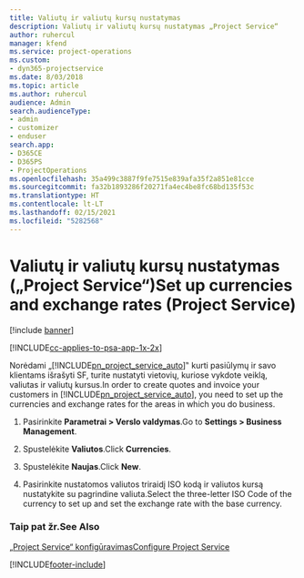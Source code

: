 ```yaml
---
title: Valiutų ir valiutų kursų nustatymas
description: Valiutų ir valiutų kursų nustatymas „Project Service“
author: ruhercul
manager: kfend
ms.service: project-operations
ms.custom:
- dyn365-projectservice
ms.date: 8/03/2018
ms.topic: article
ms.author: ruhercul
audience: Admin
search.audienceType:
- admin
- customizer
- enduser
search.app:
- D365CE
- D365PS
- ProjectOperations
ms.openlocfilehash: 35a499c3887f9fe7515e839afa35f2a851e81cce
ms.sourcegitcommit: fa32b1893286f20271fa4ec4be8fc68bd135f53c
ms.translationtype: HT
ms.contentlocale: lt-LT
ms.lasthandoff: 02/15/2021
ms.locfileid: "5282568"
---
```

# <a name="set-up-currencies-and-exchange-rates-project-service"></a><span data-ttu-id="0fd75-103">Valiutų ir valiutų kursų nustatymas („Project Service“)</span><span class="sxs-lookup"><span data-stu-id="0fd75-103">Set up currencies and exchange rates (Project Service)</span></span>

[!include [banner](../includes/psa-now-project-operations.md)]

[!INCLUDE[cc-applies-to-psa-app-1x-2x](../includes/cc-applies-to-psa-app-1x-2x.md)]

<span data-ttu-id="0fd75-104">Norėdami „[!INCLUDE[pn_project_service_auto](../includes/pn-project-service-auto.md)]‟ kurti pasiūlymų ir savo klientams išrašyti SF, turite nustatyti vietovių, kuriose vykdote veiklą, valiutas ir valiutų kursus.</span><span class="sxs-lookup"><span data-stu-id="0fd75-104">In order to create quotes and invoice your customers in [!INCLUDE[pn_project_service_auto](../includes/pn-project-service-auto.md)], you need to set up the currencies and exchange rates for the areas in which you do business.</span></span>  
  
1.  <span data-ttu-id="0fd75-105">Pasirinkite **Parametrai > Verslo valdymas**.</span><span class="sxs-lookup"><span data-stu-id="0fd75-105">Go to **Settings > Business Management**.</span></span>  
  
2.  <span data-ttu-id="0fd75-106">Spustelėkite **Valiutos**.</span><span class="sxs-lookup"><span data-stu-id="0fd75-106">Click **Currencies**.</span></span>  
  
3.  <span data-ttu-id="0fd75-107">Spustelėkite **Naujas**.</span><span class="sxs-lookup"><span data-stu-id="0fd75-107">Click **New**.</span></span>  
  
4.  <span data-ttu-id="0fd75-108">Pasirinkite nustatomos valiutos triraidį ISO kodą ir valiutos kursą nustatykite su pagrindine valiuta.</span><span class="sxs-lookup"><span data-stu-id="0fd75-108">Select the three-letter ISO Code of the currency to set up and set the exchange rate with the base currency.</span></span>  
  
### <a name="see-also"></a><span data-ttu-id="0fd75-109">Taip pat žr.</span><span class="sxs-lookup"><span data-stu-id="0fd75-109">See Also</span></span>  
 [<span data-ttu-id="0fd75-110">„Project Service“ konfigūravimas</span><span class="sxs-lookup"><span data-stu-id="0fd75-110">Configure Project Service</span></span>](../psa/configure.md)


[!INCLUDE[footer-include](../includes/footer-banner.md)]